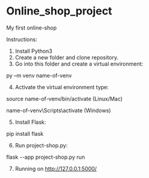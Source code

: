 # Online_shop_project
My first online-shop

Instructions:
1. Install Python3
2. Create a new folder and clone repository.
3. Go into this folder and create a virtual environment:

py –m venv name-of-venv

4. Activate the virtual environment type:

source name-of-venv/bin/activate (Linux/Mac)

name-of-venv\Scripts\activate (Windows)

5. Install Flask:

pip install flask

6. Run project-shop.py:

flask --app project-shop.py run

7. Running on http://127.0.0.1:5000/
